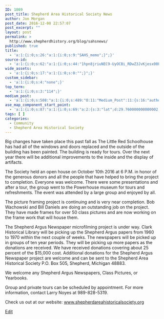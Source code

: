 ```yaml
---
ID: 1869
post_title: Shepherd Area Historical Society News
author: Jon Morgan
post_date: 2016-12-08 22:57:07
post_excerpt: ""
layout: post
permalink: >
  http://www.shepherdhistory.org/blog/sahsnews/
published: true
title:
  - 'a:1:{i:0;s:26:"a:1:{i:0;s:9:"SAHS_memo";}";}'
source-id:
  - 'a:1:{i:0;s:62:"a:1:{i:0;s:44:"1hpn8jriuNEC9-UyOCBi_RDwZ3JvKjesx00Ff9N_qhys";}";}'
wide_assets:
  - 'a:1:{i:0;s:17:"a:1:{i:0;s:0:"";}";}'
custom_sidebar:
  - 'a:1:{i:0;s:4:"none";}'
top_term:
  - 'a:1:{i:0;s:3:"114";}'
medium_post:
  - 'a:1:{i:0;s:508:"a:1:{i:0;s:489:"O:11:"Medium_Post":11:{s:16:"author_image_url";s:75:"https://cdn-images-1.medium.com/fit/c/200/200/1*SqJTY-3vzTSKsiqc5-cV_A.jpeg";s:10:"author_url";s:28:"https://medium.com/@morga2ja";s:11:"byline_name";N;s:12:"byline_email";N;s:10:"cross_link";s:2:"no";s:2:"id";s:12:"e674c99ddb89";s:21:"follower_notification";s:2:"no";s:7:"license";s:19:"all-rights-reserved";s:14:"publication_id";s:12:"f45ad4d6ec92";s:6:"status";s:5:"draft";s:3:"url";s:41:"https://medium.com/@morga2ja/e674c99ddb89";}";}";}'
ase_map_component_start_point:
  - 'a:1:{i:0;s:87:"a:1:{i:0;s:69:"a:2:{s:3:"lat";d:29.760000000000002;s:3:"lng";d:-95.379999999999995;}";}";}'
tags: [ ]
categories:
  - Community
  - Shepherd Area Historical Society
---
```

Big changes have taken place this past fall as The Little Red Schoolhouse has had all of the windows and doors replaced and the outside of the building has been painted.  The building is ready for tours. Over the next year there will be additional improvements to the inside and the display of artifacts.

The Society held an open house on October 10th 2016 at 6 P.M. in honor of the generous donors and all the people that have helped to bring the project to completion. Everyone was welcome. There were some presentations and after a tour, the group went to the Powerhouse museum for tours and refreshments.  The event was attended by a large group and enjoyed by all.

The picture framing project is continuing and is very near completion.  Bob Wachowski and Bill Daniels are doing an outstanding job on the project.  They have made frames for over 50 class pictures and are now working on the frame work that will house them.

The Shepherd Argus Newspaper microfilming project is under way. Clark Historical Library will be picking up the Shepherd Argus papers from 1960 to 1970 within the next couple of weeks. The newspapers will be picked up in groups of ten year periods. They will be picking up more papers as the donations are received.  We have received donations covering about 25 percent of the $15,000 cost. Additional donations for the Shepherd Argus Newspaper project are welcome and can be sent to the Shepherd Area Historical Society P.O. Box 505, Shepherd, Michigan 48883. 

We welcome any Shepherd Argus Newspapers, Class Pictures, or Yearbooks.

Group and private tours can be scheduled by appointment. For more information, contact Larry Noyes at 989-828-5319. 

Check us out at our website: www.shepherdareahistoricalsociety.org  

[Edit](https://docs.google.com/document/d/1hpn8jriuNEC9-UyOCBi_RDwZ3JvKjesx00Ff9N_qhys/edit?usp=sharing)